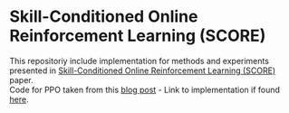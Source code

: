 # Skill-Conditioned Online Reinforcement Learning (SCORE)
This repositoriy include implementation for methods and experiments presented in [Skill-Conditioned Online Reinforcement Learning (SCORE)](https://drive.google.com/drive/folders/1bySjcyK0RVUk6-x3EyOCm6uY1XWPH-vj) paper. <br>
Code for PPO taken from this [blog post](https://drive.google.com/drive/folders/1bySjcyK0RVUk6-x3EyOCm6uY1XWPH-vj) - Link to implementation if found [here](https://github.com/vwxyzjn/ppo-implementation-details/blob/main/ppo_continuous_action.py). <br>
